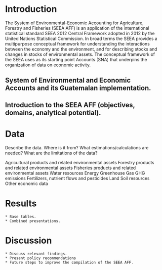 

# Introduction

The System of Environmental-Economic Accounting for Agriculture, Forestry and Fisheries (SEEA AFF) is an application of the international statistical standard SEEA 2012 Central Framework adopted in 2012 by the United Nations Statistical Commission. In broad terms the SEEA provides a multipurpose conceptual framework for understanding the interactions between the economy and the environment, and for describing stocks and changes in stocks of environmental assets. The conceptual framework of the SEEA uses as its starting point  Accounts (SNA) that underpins the organization of data on economic activity.

##  System of Environmental and Economic Accounts and its Guatemalan implementation.


	
## Introduction to the SEEA AFF (objectives, domains, analytical potential).

# Data

Describe the data.
Where is it from?
What estimations/calculations are needed?
What are the limitations of the data?

Agricultural products and related environmental assets
Forestry products and related environmental assets 
Fisheries products and related environmental assets
Water resources	
Energy
Greenhouse Gas GHG emissions
Fertilizers, nutrient flows and pesticides
Land
Soil resources    
 Other economic data

# Results

	* Base tables.
	* Combined presentations.

# Discussion

	* Discuss relevant findings.
	* Present policy recommendations
	* Future steps to improve the compilation of the SEEA AFF.
